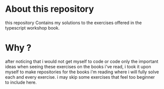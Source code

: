 # About this repository
this repository Contains my solutions to the exercises offered in the typescript workshop book.
# Why ?
after noticing that i would not get myself to code or code only the important ideas when seeing these exercises on the books i've read, i took it upon myself to make 
repositories for the books i'm reading where i will fully solve each and every exercise. i may skip some exercises that feel too beginner to include here.
